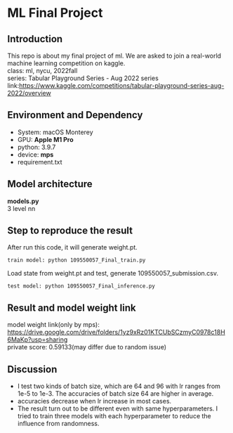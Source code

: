 # ML Final Project
## Introduction
This repo is about my final project of ml. We are asked to join a real-world machine learning competition on kaggle.  
class: ml, nycu, 2022fall  
series: Tabular Playground Series - Aug 2022
series link:https://www.kaggle.com/competitions/tabular-playground-series-aug-2022/overview

## Environment and Dependency
* System: macOS Monterey
* GPU: **Apple M1 Pro**
* python: 3.9.7
* device: **mps**
* requirement.txt

## Model architecture
**models.py**  
3 level nn

## Step to reproduce the result
After run this code, it will generate weight.pt.
```
train model: python 109550057_Final_train.py
```
Load state from weight.pt and test, generate 109550057_submission.csv.
```
test model: python 109550057_Final_inference.py
```
## Result and model weight link
model weight link(only by mps): https://drive.google.com/drive/folders/1yz9xRz01KTCUbSCzmyC0978c18H6MaKp?usp=sharing    
private score: 0.59133(may differ due to random issue)

## Discussion
* I test two kinds of batch size, which are 64 and 96 with lr ranges from 1e-5 to 1e-3. The accuracies of batch size 64 are higher in average.   
* accuracies decrease when lr increase in most cases.  
* The result turn out to be different even with same hyperparameters. I tried to train three models with each hyperparameter to reduce the influence from randomness.   
